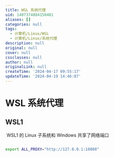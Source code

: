 ```yaml
---
title: WSL 系统代理
uid: 1407374884150481
aliases: []
categories: null
tags:
  - 计算机/Linux/WSL
  - 计算机/Linux/系统代理
description: null
original: null
cover: null
cssclasses: null
author: null
originalLink: null
createTime: '2024-04-17 09:55:17'
updateTime: '2024-04-19 14:46:07'
---
```


# WSL 系统代理

## WSL1

 WSL1 的 Linux 子系统和 Windows 共享了网络端口

```sh

export ALL_PROXY="http://127.0.0.1:10808"

```

